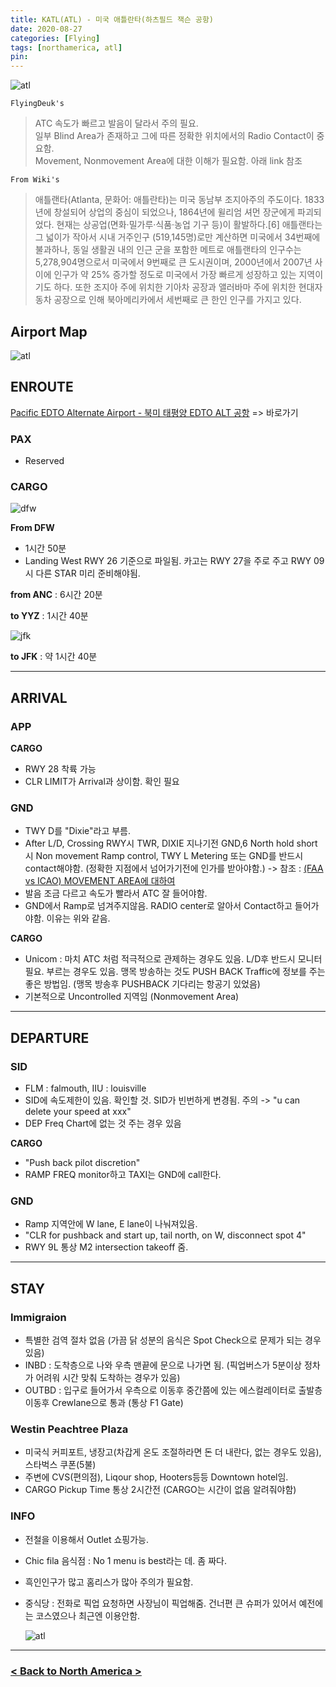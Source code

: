 ```yaml
---
title: KATL(ATL) - 미국 애틀란타(하츠필드 잭슨 공항)
date: 2020-08-27
categories: [Flying]
tags: [northamerica, atl]
pin:
---
```


![atl](/img/flying/airport/atl.jpg)

`FlyingDeuk's`
>ATC 속도가 빠르고 발음이 달라서 주의 필요. <br>
일부 Blind Area가 존재하고 그에 따른 정확한 위치에서의 Radio Contact이 중요함. <br>
Movement, Nonmovement Area에 대한 이해가 필요함. 아래 link 참조

`From Wiki's`
>애틀랜타(Atlanta, 문화어: 애틀란타)는 미국 동남부 조지아주의 주도이다. 1833년에 창설되어 상업의 중심이 되었으나, 1864년에 윌리엄 셔먼 장군에게 파괴되었다. 현재는 상공업(면화·밀가루·식품·농업 기구 등)이 활발하다.[6] 애틀랜타는 그 넓이가 작아서 시내 거주인구 (519,145명)로만 계산하면 미국에서 34번째에 불과하나, 동일 생활권 내의 인근 군을 포함한 메트로 애틀랜타의 인구수는 5,278,904명으로서 미국에서 9번째로 큰 도시권이며, 2000년에서 2007년 사이에 인구가 약 25% 증가할 정도로 미국에서 가장 빠르게 성장하고 있는 지역이기도 하다. 또한 조지아 주에 위치한 기아차 공장과 앨러바마 주에 위치한 현대자동차 공장으로 인해 북아메리카에서 세번째로 큰 한인 인구를 가지고 있다.

## Airport Map
![atl](/img/flying/airport/atl_ap.jpg)

## ENROUTE

[Pacific EDTO Alternate Airport - 북미 태평양 EDTO ALT 공항](/posts/edto/) => 바로가기

### PAX
- Reserved

### CARGO
![dfw](/img/flying/airport/atl_en.jpg)

**From DFW**
- 1시간 50분
- Landing West RWY 26 기준으로 파일됨. 카고는 RWY 27을 주로 주고 RWY 09 시 다른 STAR 미리 준비해야됨.

**from ANC** : 6시간 20분

**to YYZ** : 1시간 40분

![jfk](/img/flying/airport/atljfk.jpg)

**to JFK** : 약 1시간 40분

-----------

## ARRIVAL
### APP
**CARGO**
  - RWY 28 착륙 가능
  - CLR LIMIT가 Arrival과 상이함. 확인 필요

### GND
- TWY D를 "Dixie"라고 부름.
- After L/D, Crossing RWY시 TWR, DIXIE 지나기전 GND,6 North hold short시 Non movement Ramp control, TWY L Metering 또는 GND를 반드시 contact해야함. (정확한 지점에서 넘어가기전에 인가를 받아야함.) -> 참조 : [(FAA vs ICAO) MOVEMENT AREA에 대하여](/posts/movement/)
- 발음 조금 다르고 속도가 빨라서 ATC 잘 들어야함.
- GND에서 Ramp로 넘겨주지않음. RADIO center로 알아서 Contact하고 들어가야함. 이유는 위와 같음.

**CARGO**
  - Unicom : 마치 ATC 처럼 적극적으로 관제하는 경우도 있음. L/D후 반드시 모니터 필요. 부르는 경우도 있음. 맹목 방송하는 것도 PUSH BACK Traffic에 정보를 주는 좋은 방법임. (맹목 방송후 PUSHBACK 기다리는 항공기 있었음)
  - 기본적으로 Uncontrolled 지역임 (Nonmovement Area)

---------

## DEPARTURE
### SID
- FLM : falmouth, IIU : louisville
- SID에 속도제한이 있음. 확인할 것. SID가 빈번하게 변경됨. 주의 -> "u can delete your speed at xxx"
- DEP Freq Chart에 없는 것 주는 경우 있음

**CARGO**
  - "Push back pilot discretion"
  - RAMP FREQ monitor하고 TAXI는 GND에 call한다.

### GND
- Ramp 지역안에 W lane, E lane이 나눠져있음.
- "CLR for pushback and start up, tail north, on W, disconnect spot 4"
- RWY 9L 통상 M2 intersection takeoff 줌.

--------

## STAY
### Immigraion
- 특별한 검역 절차 없음 (가끔 닭 성분의 음식은 Spot Check으로 문제가 되는 경우 있음)
- INBD : 도착층으로 나와 우측 맨끝에 문으로 나가면 됨. (픽업버스가 5분이상 정차가 어려워 시간 맞춰 도착하는 경우가 있음)
- OUTBD : 입구로 들어가서 우측으로 이동후 중간쯤에 있는 에스컬레이터로 출발층 이동후 Crewlane으로 통과 (통상 F1 Gate)

### Westin Peachtree Plaza
- 미국식 커피포트, 냉장고(차갑게 온도 조절하라면 돈 더 내란다, 없는 경우도 있음), 스타벅스 쿠폰(5불)
- 주변에 CVS(편의점), Liqour shop, Hooters등등 Downtown hotel임.
- CARGO Pickup Time 통상 2시간전 (CARGO는 시간이 없음 알려줘야함)

### INFO
- 전철을 이용해서 Outlet 쇼핑가능.
- Chic fila 음식점 : No 1 menu is best라는 데. 좀 짜다.
- 흑인인구가 많고 홈리스가 많아 주의가 필요함.
- 중식당 : 전화로 픽업 요청하면 사장님이 픽업해줌. 건너편 큰 슈퍼가 있어서 예전에는 코스였으나 최근엔 이용안함.

  ![atl](/img/flying/airport/atl_info.jpg)

------------

### [< Back to North America >](/posts/NorthAmerica/)
